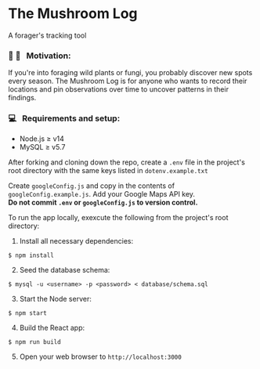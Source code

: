 # The Mushroom Log
A forager's tracking tool

### :mushroom: :herb: &nbsp; Motivation:
If you're into foraging wild plants or fungi, you probably discover new spots every season. The Mushroom Log is for anyone who wants to record their locations and pin observations over time to uncover patterns in their findings.

### :computer: &nbsp; Requirements and setup:
- Node.js ≥ v14
- MySQL ≥ v5.7

After forking and cloning down the repo, create a `.env` file in the project's root directory with the same keys listed in `dotenv.example.txt` <br />

Create `googleConfig.js` and copy in the contents of `googleConfig.example.js`. Add your Google Maps API key. <br />
**Do not commit `.env` or `googleConfig.js` to version control.** <br />

To run the app locally, exexcute the following from the project's root directory:
1. Install all necessary dependencies:
```shell
$ npm install
```
2. Seed the database schema:
```shell
$ mysql -u <username> -p <password> < database/schema.sql
```
3. Start the Node server:
```console
$ npm start
```
4. Build the React app:
```shell
$ npm run build
```
5. Open your web browser to `http://localhost:3000`
